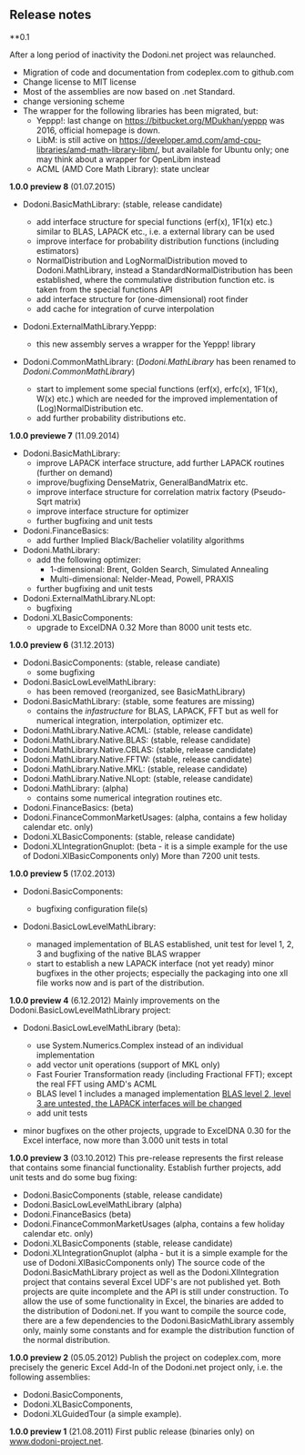 ## Release notes

**0.1

After a long period of inactivity the Dodoni.net project was relaunched.

* Migration of code and documentation from codeplex.com to github.com 
* Change license to MIT license
* Most of the assemblies are now based on .net Standard.
* change versioning scheme
* The wrapper for the following libraries has been migrated, but:
  - Yeppp!: last change on https://bitbucket.org/MDukhan/yeppp was 2016, official homepage is down.
  - LibM: is still active on https://developer.amd.com/amd-cpu-libraries/amd-math-library-libm/, but available for Ubuntu only; one may think about a wrapper for OpenLibm instead
  - ACML (AMD Core Math Library): state unclear


**1.0.0 preview 8** (01.07.2015)

* Dodoni.BasicMathLibrary: (stable, release candidate)
	* add interface structure for special functions (erf(x), 1F1(x) etc.) similar to BLAS, LAPACK etc., i.e. a external library can be used
	* improve interface for probability distribution functions (including estimators)
	* NormalDistribution and LogNormalDistribution moved to Dodoni.MathLibrary, instead a StandardNormalDistribution has been established, where the commulative distribution function etc. is taken from the special functions API
	* add interface structure for (one-dimensional) root finder
	* add cache for integration of curve interpolation

* Dodoni.ExternalMathLibrary.Yeppp:
	* this new assembly serves a wrapper for the Yeppp! library 

* Dodoni.CommonMathLibrary: (_Dodoni.MathLibrary_ has been renamed to _Dodoni.CommonMathLibrary_)
	* start to implement some special functions (erf(x), erfc(x), 1F1(x), W(x) etc.) which are needed for the improved implementation of (Log)NormalDistribution etc.
	* add further probability distributions 
etc.

**1.0.0 previewe 7** (11.09.2014)
* Dodoni.BasicMathLibrary:
	* improve LAPACK interface structure, add further LAPACK routines (further on demand)
	* improve/bugfixing DenseMatrix, GeneralBandMatrix etc.
	* improve interface structure for correlation matrix factory (Pseudo-Sqrt matrix)
	* improve interface structure for optimizer
	* further bugfixing and unit tests
* Dodoni.FinanceBasics:
	* add further Implied Black/Bachelier volatility algorithms
* Dodoni.MathLibrary:
	* add the following optimizer:
		* 1-dimensional: Brent, Golden Search, Simulated Annealing
		* Multi-dimensional: Nelder-Mead, Powell, PRAXIS
	* further bugfixing and unit tests
* Dodoni.ExternalMathLibrary.NLopt:
	* bugfixing
* Dodoni.XLBasicComponents:
	* upgrade to ExcelDNA 0.32
More than 8000 unit tests etc.

 **1.0.0 preview 6** (31.12.2013)
* Dodoni.BasicComponents: (stable, release candiate)
	* some bugfixing
* Dodoni.BasicLowLevelMathLibrary:
	* has been removed (reorganized, see BasicMathLibrary)
* Dodoni.BasicMathLibrary: (stable, some features are missing)
	* contains the _infastructure_ for BLAS, LAPACK, FFT but as well for numerical integration, interpolation, optimizer etc.
* Dodoni.MathLibrary.Native.ACML: (stable, release candidate)
* Dodoni.MathLibrary.Native.BLAS: (stable, release candidate)
* Dodoni.MathLibrary.Native.CBLAS: (stable, release candidate)
* Dodoni.MathLibrary.Native.FFTW: (stable, release candidate)
* Dodoni.MathLibrary.Native.MKL: (stable, release candidate)
* Dodoni.MathLibrary.Native.NLopt: (stable, release candidate)
* Dodoni.MathLibrary: (alpha)
	* contains some numerical integration routines etc.
* Dodoni.FinanceBasics: (beta)
* Dodoni.FinanceCommonMarketUsages: (alpha, contains a few holiday calendar etc. only)
* Dodoni.XLBasicComponents: (stable, release candidate)
* Dodoni.XLIntegrationGnuplot: (beta - it is a simple example for the use of Dodoni.XlBasicComponents only)
More than 7200 unit tests.

 **1.0.0 preview 5** (17.02.2013)

* Dodoni.BasicComponents:
	* bugfixing configuration file(s)

* Dodoni.BasicLowLevelMathLibrary:
	* managed implementation of BLAS established, unit test for level 1, 2, 3 and bugfixing of the native BLAS wrapper
	* start to establish a new LAPACK interface (not yet ready)
minor bugfixes in the other projects; especially the packaging into one xll file works now and is part of the distribution.


 **1.0.0 preview 4** (6.12.2012)
Mainly improvements on the Dodoni.BasicLowLevelMathLibrary project:

* Dodoni.BasicLowLevelMathLibrary (beta):
	* use System.Numerics.Complex instead of an individual implementation
	* add vector unit operations (support of MKL only)
	* Fast Fourier Transformation ready (including Fractional FFT); except the real FFT using AMD's ACML
	* BLAS level 1 includes a managed implementation [BLAS level 2, level 3 are untested, the LAPACK interfaces will be changed](BLAS-level-2,-level-3-are-untested,-the-LAPACK-interfaces-will-be-changed) 
	* add unit tests

* minor bugfixes on the other projects, upgrade to ExcelDNA 0.30 for the Excel interface, now more than 3.000 unit tests in total
 
 **1.0.0 preview 3** (03.10.2012) 
This pre-release represents the first release that contains some financial functionality. Establish further projects, add unit tests and do some bug fixing:

* Dodoni.BasicComponents (stable, release candidate)
* Dodoni.BasicLowLevelMathLibrary (alpha)
* Dodoni.FinanceBasics (beta)
* Dodoni.FinanceCommonMarketUsages (alpha, contains a few holiday calendar etc. only)
* Dodoni.XLBasicComponents (stable, release candidate)
* Dodoni.XLIntegrationGnuplot (alpha - but it is a simple example for the use of Dodoni.XlBasicComponents only)
The source code of the Dodoni.BasicMathLibrary project as well as the Dodoni.XlIntegration project that contains several Excel UDF's are not published yet. Both projects are quite incomplete and the API is still under construction. To allow the use of some functionality in Excel, the binaries are added to the distribution of Dodoni.net. If you want to compile the source code, there are a few dependencies to the Dodoni.BasicMathLibrary assembly only, mainly some constants and for example the distribution function of the normal distribution.

 **1.0.0 preview 2** (05.05.2012) 
Publish the project on codeplex.com, more precisely the generic Excel Add-In of the Dodoni.net project only, i.e. the following assemblies:
* Dodoni.BasicComponents,
* Dodoni.XLBasicComponents,
* Dodoni.XLGuidedTour (a simple example).

**1.0.0 preview 1** (21.08.2011)
First public release (binaries only) on www.dodoni-project.net.